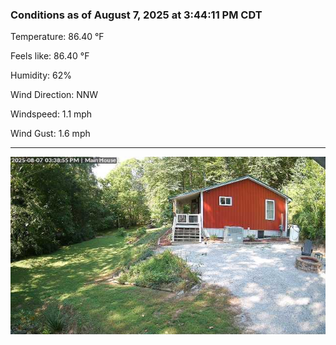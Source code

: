 ### Conditions as of August 7, 2025 at 3:44:11 PM CDT 

Temperature: 86.40 &deg;F

Feels like: 86.40 &deg;F

Humidity: 62%

Wind Direction: NNW

Windspeed: 1.1 mph

Wind Gust: 1.6 mph

---

<img src="./images/latest.jpeg"/>

